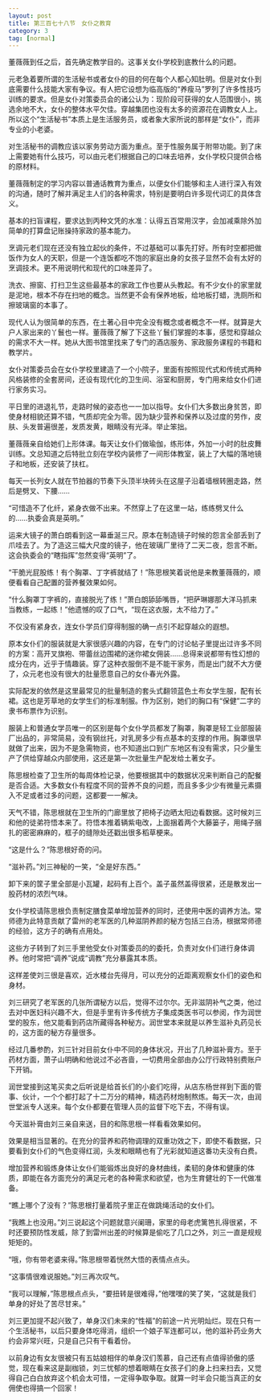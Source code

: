 ```yaml
---
layout: post
title: 第三百七十八节　女仆之教育
category: 3
tag: [normal]
---
```


董薇薇到任之后，首先确定教学目的。这事关女仆学校到底教什么的问题。

元老急着要所谓的生活秘书或者女仆的目的何在每个人都心知肚明。但是对女仆到底需要什么技能大家有争议。有人把它设想为临高版的“养瘦马”罗列了许多性技巧训练的要求。但是女仆对策委员会的诸公认为：现阶段可获得的女人范围很小，挑选余地不大，女仆的整体水平欠佳。穿越集团也没有太多的资源花在调教女人上。所以这个“生活秘书”本质上是生活服务员，或者象大家所说的那样是“女仆”，而非专业的小老婆。

对生活秘书的调教应该以家务劳动方面为重点。至于性服务属于附带功能。到了床上需要她有什么技巧，可以由元老们根据自己的口味去培养，女仆学校只提供合格的原材料。

董薇薇制定的学习内容以普通话教育为重点，以便女仆们能够和主人进行深入有效的沟通，随时了解并满足主人们的各种需求，特别是要明白许多现代词汇的具体含义。

基本的扫盲课程，要求达到丙种文凭的水准：认得五百常用汉字，会加减乘除外加简单的打算盘记账操持家政的基本能力。

烹调元老们现在还没有独立起伙的条件，不过基础可以事先打好。所有时空都把做饭作为女人的天职，但是一个连饭都吃不饱的家庭出身的女孩子显然不会有太好的烹调技术。更不用说明代和现代的口味差异了。

洗衣、擦窗、打扫卫生这些最基本的家政工作也要从头教起。有不少女仆的家里就是泥地，根本不存在扫地的概念。当然更不会有保养地板，给地板打蜡，洗厕所和擦玻璃窗的本事了。

现代人认为很简单的东西，在土著心目中完全没有概念或者概念不一样。就算是大户人家出来的丫鬟也一样。董薇薇了解了下这些丫鬟们掌握的本事，感觉和穿越众的需求不大一样。她从大图书馆里找来了专门的酒店服务、家政服务课程的书籍和教学片。

女仆对策委员会在女仆学校里建造了一个小院子，里面有按照现代式和传统式两种风格装修的全套房间，还设有现代化的卫生间、浴室和厨房，专门用来给女仆们进行家务实习。

平日里的进退礼节，走路时候的姿态也一一加以指导。女仆们大多数出身贫苦，即使身材相貌还算不错，气质却完全为零。因为缺少营养和保养以及过度的劳作，皮肤、头发普遍很差，发质发黄，眼睛没有光泽。举止笨拙。

董薇薇亲自给她们上形体课。每天让女仆们做瑜伽，练形体，外加一小时的肚皮舞训练。文总知道之后特批立刻在学校内装修了一间形体教室，装上了大幅的落地镜子和地板，还安装了扶杠。

每天一长列女人就在节拍器的节奏下头顶半块砖头在这屋子沿着墙根转圈走路，然后是劈叉、下腰……

“可惜造不了化纤，紧身衣做不出来。不然穿上了在这里一站，练练劈叉什么的……执委会真是英明。”

运来大镜子的萧白朗看到这一幕垂涎三尺。原本在制造镜子时候的怨言全部丢到了爪哇去了。为了造这三幅大尺度的镜子，他在玻璃厂里待了二天二夜，怨言不断。这会执委会的“瞎指挥”忽然变得“英明”了。

“干脆光屁股练！有个胸罩、丁字裤就结了！”陈思根笑着说他是来教董薇薇的，顺便看看自己配置的营养餐效果如何。

“什么胸罩丁字裤的，直接脱光了练！”萧白朗舔舔嘴唇，“把萨琳娜那大洋马抓来当教练，一起练！”他遗憾的叹了口气，“现在这衣服，太不给力了。”

不仅没有紧身衣，连女仆学员们穿得制服的确一点引不起穿越众的遐想。

原本女仆们的服装就是大家很感兴趣的内容，在专门的讨论帖子里提出过许多不同的方案：高开叉旗袍、带蕾丝边围裙的迷你裙女佣装……总得来说都带有性幻想的成分在内，近乎于情趣装。穿了这种衣服倒不是不能干家务，而是出门就不大方便了，众元老也没有很大的肚量愿意自己的女仆春光外露。

实际配发的依然是这里最常见的批量制造的套头式翻领蓝色土布女学生服，配有长裙。这也是芳草地的女学生们的标准制服。作为区别，她们的胸口有“保健”二字的隶书布票作为识别。

服装上和普通女学员唯一的区别是每个女仆学员都发了胸罩，胸罩是轻工业部服装厂出品的，非常简易，没有钢丝托，对乳房多少有点基本的支撑的作用。胸罩很早就做了出来，因为不是急需物资，也不知道出口到广东地区有没有需求，只少量生产了供给穿越众内部使用，这还是第一次批量生产配发给土著女子。

陈思根检查了卫生所的每周体检记录，他要根据其中的数据状况来判断自己的配餐是否合适。大多数女仆有程度不同的营养不良的问题，而且多多少少有微量元素摄入不足或者过多的问题，这都要一一解决。

天气不错，陈思根就在卫生所的门廊里放了把椅子边晒太阳边看数据。这时候刘三和他的徒弟符悟本来了。符悟本推着辆紫电改，上面捆着两个大藤篓子，用绳子捆扎的密密麻麻的，框子的缝隙处还戳出很多稻草梗来。

“这是什么？”陈思根好奇的问。

“滋补药。”刘三神秘的一笑，“全是好东西。”

卸下来的筐子里全部是小瓦罐，起码有上百个。盖子虽然盖得很紧，还是散发出一股药材的浓烈气味。

女仆学校请陈思根负责制定膳食菜单增加营养的同时，还使用中医的调养方法。常师德为此特意贡献了雷州的老军医的几种滋阴养颜的秘方包括三白汤，根据常师德的经验，这方子的确有点用处。

这些方子转到了刘三手里他受女仆对策委员的的委托，负责对女仆们进行身体调养。他时常把“调养”说成“调教”充分暴露其本质。

这样差使刘三很是喜欢，近水楼台先得月，可以充分的近距离观察女仆们的姿色和身材。

刘三研究了老军医的几张所谓秘方以后，觉得不过尔尔。无非滋阴补气之类，他过去对中医妇科兴趣不大，但是手里有许多传统方子集成类医书可以参阅，作为润世堂的股东，他又能看到药店所藏得各种秘方。润世堂本来就是以养生滋补丸药见长的，这方面的秘方存量很多。

经过几番参酌，刘三针对目前女仆中不同的身体状况，开出了几种滋补膏方。至于药材方面，萧子山明确和他说过不必吝啬，一切费用全部由办公厅行政特别费账户下开销。

润世堂接到这笔买卖之后听说是给首长们的小妾们吃得，从店东杨世祥到下面的管事、伙计，一个个都打起了十二万分的精神，精选药材炮制熬炼。每天一次，由润世堂派专人送来。每个女仆都要在管理人员的监督下吃下去，不得有误。

今天滋补膏由刘三亲自来送，目的和陈思根一样看看效果如何。

效果是相当显著的。在充分的营养和药物调理的双重功效之下，即使不看数据，只要看到女仆们的气色变得红润，头发和眼睛也有了光彩就知道这番功夫没有白费。

增加营养和锻炼身体让女仆们能锻炼出良好的身材曲线，柔韧的身体和健康的体质，即能在各方面充分的满足元老的各种需求和欲望，也为生育健壮的下一代做准备。

“瞧上哪个了没有？”陈思根打量着院子里正在做跳绳活动的女仆们。

“我瞧上也没用。”刘三说起这个问题就意兴阑珊，家里的母老虎篱笆扎得很紧，不时还要预防性发威，除了到雷州出差的时候算是偷吃了几口之外，刘三一直是规规矩矩的。

“哦，你有带老婆来得。”陈思根带着恍然大悟的表情点点头。

“这事情很难说服她。”刘三再次叹气。

“我可以理解，”陈思根点点头，“要扭转是很难得，”他嘿嘿的笑了笑，“这就是我们单身的好处了苦尽甘来。”

刘三更加提不起兴致了，单身汉们未来的“性福”的前途一片光明灿烂。现在只有一个生活秘书，以后只要身体吃得消，组织一个娘子军连都可以，他的滋补药业务大约会非常兴旺，只是自己只有干看着份。

以前身边有女友很被只有五姑娘相伴的单身汉们羡慕，自己还有点值得骄傲的感觉，现在看来这是副枷锁，刘三忧郁的想着眼睛在女孩子们的身上扫来扫去，又觉得自己白白放弃这个机会太可惜，一定得争取争取。就算一时半会只能当真正的女佣使也得搞一个回家！